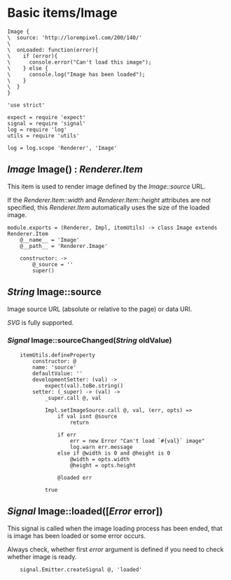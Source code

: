 Basic items/Image
=================

```style
Image {
\  source: 'http://lorempixel.com/200/140/'
\
\  onLoaded: function(error){
\    if (error){
\      console.error("Can't load this image");
\    } else {
\      console.log("Image has been loaded");
\    }
\  }
}
```

	'use strict'

	expect = require 'expect'
	signal = require 'signal'
	log = require 'log'
	utils = require 'utils'

	log = log.scope 'Renderer', 'Image'

*Image* Image() : *Renderer.Item*
---------------------------------

This item is used to render image defined by the *Image::source* URL.

If the *Renderer.Item::width* and *Renderer.Item::height* attributes are not
specified, this *Renderer.Item* automatically uses the size of the loaded image.

	module.exports = (Renderer, Impl, itemUtils) -> class Image extends Renderer.Item
		@__name__ = 'Image'
		@__path__ = 'Renderer.Image'

		constructor: ->
			@_source = ''
			super()

*String* Image::source
----------------------

Image source URL (absolute or relative to the page) or data URI.

*SVG* is fully supported.

### *Signal* Image::sourceChanged(*String* oldValue)

		itemUtils.defineProperty
			constructor: @
			name: 'source'
			defaultValue: ''
			developmentSetter: (val) ->
				expect(val).toBe.string()
			setter: (_super) -> (val) ->
				_super.call @, val

				Impl.setImageSource.call @, val, (err, opts) =>
					if val isnt @source
						return

					if err
						err = new Error "Can't load `#{val}` image"
						log.warn err.message
					else if @width is 0 and @height is 0
						@width = opts.width
						@height = opts.height

					@loaded err

				true

*Signal* Image::loaded([*Error* error])
---------------------------------------

This signal is called when the image loading process has been ended, that is
image has been loaded or some error occurs.

Always check, whether first *error* argument is defined if you need to check
whether image is ready.

		signal.Emitter.createSignal @, 'loaded'
